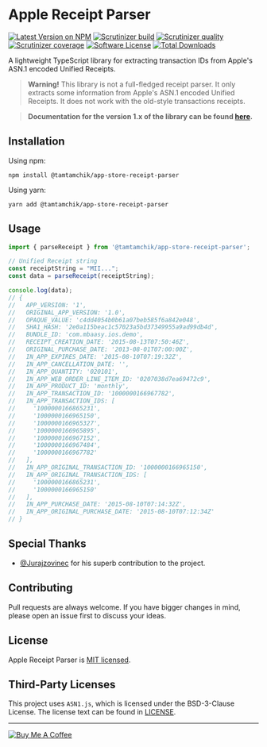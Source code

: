 # Apple Receipt Parser

[![Latest Version on NPM][ico-version]][link-npm]
[![Scrutinizer build][ico-scrutinizer-build]][link-scrutinizer]
[![Scrutinizer quality][ico-scrutinizer-quality]][link-scrutinizer]
[![Scrutinizer coverage][ico-scrutinizer-coverage]][link-scrutinizer]
[![Software License][ico-license]](./LICENSE)
[![Total Downloads][ico-downloads]][link-downloads]

A lightweight TypeScript library for extracting transaction IDs from Apple's ASN.1 encoded Unified Receipts.

> **Warning!** This library is not a full-fledged receipt parser. 
> It only extracts some information from Apple's ASN.1 encoded Unified Receipts.
> It does not work with the old-style transactions receipts.

> **Documentation for the version 1.x of the library can be found [here](https://github.com/tamtamchik/app-store-receipt-parser/tree/1.x/README.md).**

## Installation

Using npm:

```shell
npm install @tamtamchik/app-store-receipt-parser
```

Using yarn:

```shell
yarn add @tamtamchik/app-store-receipt-parser
```

## Usage

```typescript
import { parseReceipt } from '@tamtamchik/app-store-receipt-parser';

// Unified Receipt string 
const receiptString = "MII...";
const data = parseReceipt(receiptString);

console.log(data);
// {
//   APP_VERSION: '1',
//   ORIGINAL_APP_VERSION: '1.0',
//   OPAQUE_VALUE: 'c4dd4054b0b61a07beb585f6a842e048',
//   SHA1_HASH: '2e0a115beac1c57023a5bd37349955a9ad99db4d',
//   BUNDLE_ID: 'com.mbaasy.ios.demo',
//   RECEIPT_CREATION_DATE: '2015-08-13T07:50:46Z',
//   ORIGINAL_PURCHASE_DATE: '2013-08-01T07:00:00Z',
//   IN_APP_EXPIRES_DATE: '2015-08-10T07:19:32Z',
//   IN_APP_CANCELLATION_DATE: '',
//   IN_APP_QUANTITY: '020101',
//   IN_APP_WEB_ORDER_LINE_ITEM_ID: '0207038d7ea69472c9',
//   IN_APP_PRODUCT_ID: 'monthly',
//   IN_APP_TRANSACTION_ID: '1000000166967782',
//   IN_APP_TRANSACTION_IDS: [
//     '1000000166865231',
//     '1000000166965150',
//     '1000000166965327',
//     '1000000166965895',
//     '1000000166967152',
//     '1000000166967484',
//     '1000000166967782'
//   ],
//   IN_APP_ORIGINAL_TRANSACTION_ID: '1000000166965150',
//   IN_APP_ORIGINAL_TRANSACTION_IDS: [
//     '1000000166865231',
//     '1000000166965150'
//   ],
//   IN_APP_PURCHASE_DATE: '2015-08-10T07:14:32Z',
//   IN_APP_ORIGINAL_PURCHASE_DATE: '2015-08-10T07:12:34Z'
// }
```

## Special Thanks

- [@Jurajzovinec](https://github.com/Jurajzovinec) for his superb contribution to the project.

## Contributing

Pull requests are always welcome. If you have bigger changes in mind, please open an issue first to discuss your ideas.

## License

Apple Receipt Parser is [MIT licensed](./LICENSE).

## Third-Party Licenses

This project uses `ASN1.js`, which is licensed under the BSD-3-Clause License. The license text can be found in [LICENSE](./LICENSE).

---
[![Buy Me A Coffee][ico-coffee]][link-coffee]

[ico-coffee]: https://img.shields.io/badge/Buy%20Me%20A-Coffee-%236F4E37.svg?style=flat-square
[ico-version]: https://img.shields.io/npm/v/@tamtamchik/app-store-receipt-parser.svg?style=flat-square
[ico-license]: https://img.shields.io/npm/l/@tamtamchik/app-store-receipt-parser.svg?style=flat-square
[ico-downloads]: https://img.shields.io/npm/dt/@tamtamchik/app-store-receipt-parser.svg?style=flat-square
[ico-scrutinizer-build]: https://img.shields.io/scrutinizer/build/g/tamtamchik/app-store-receipt-parser/main.svg?style=flat-square
[ico-scrutinizer-quality]: https://img.shields.io/scrutinizer/quality/g/tamtamchik/app-store-receipt-parser/main.svg?style=flat-square
[ico-scrutinizer-coverage]: https://img.shields.io/scrutinizer/coverage/g/tamtamchik/app-store-receipt-parser/main.svg?style=flat-square

[link-coffee]: https://www.buymeacoffee.com/tamtamchik
[link-npm]: https://www.npmjs.com/package/@tamtamchik/app-store-receipt-parser
[link-downloads]: https://www.npmjs.com/package/@tamtamchik/app-store-receipt-parser
[link-scrutinizer]: https://scrutinizer-ci.com/g/tamtamchik/app-store-receipt-parser/

